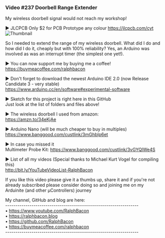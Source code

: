### Video #237 Doorbell Range Extender
My wireless doorbell signal would not reach my workshop!  

► JLCPCB Only $2 for PCB Prototype any colour https://jlcpcb.com/cyt  
![Thumbnail](https://user-images.githubusercontent.com/20911308/152337872-3bc5dccc-ce03-460d-bb92-f99fa0d809cc.jpg)

So I needed to extend the range of my wireless doorbell. What did I do and how did I do it, cheaply but with 100% reliability? Yes, an Arduino was involved as was an interrupt timer (the simplest one yet!).  

► You can now support me by buying me a coffee!
https://buymeacoffee.com/ralphbacon

► Don't forget to download the newest Arduino IDE 2.0 (now Release Candidate 3 - very stable)  
https://www.arduino.cc/en/software#experimental-software  

► Sketch for this project is right here in this GitHub  
Just look at the list of folders and files above!  

► The wireless doorbell I used from amazon:  
https://amzn.to/34eKjAe  

► Arduino Nano (will be much cheaper to buy in multiples)   
https://www.banggood.com/custlink/3mGhblp6et   

► In case you missed it  
Multimeter Probe Kit: https://www.banggood.com/custlink/3vGYQlWe4S  

► List of all my videos
(Special thanks to Michael Kurt Vogel for compiling this)  
http://bit.ly/YouTubeVideoList-RalphBacon

If you like this video please give it a thumbs up, share it and if you're not already subscribed please consider doing so and joining me on my Arduinite (and other μControllers) journey

My channel, GitHub and blog are here:  
\------------------------------------------------------------------  
• https://www.youtube.com/RalphBacon  
• https://ralphbacon.blog  
• https://github.com/RalphBacon  
• https://buymeacoffee.com/ralphbacon  
\------------------------------------------------------------------

